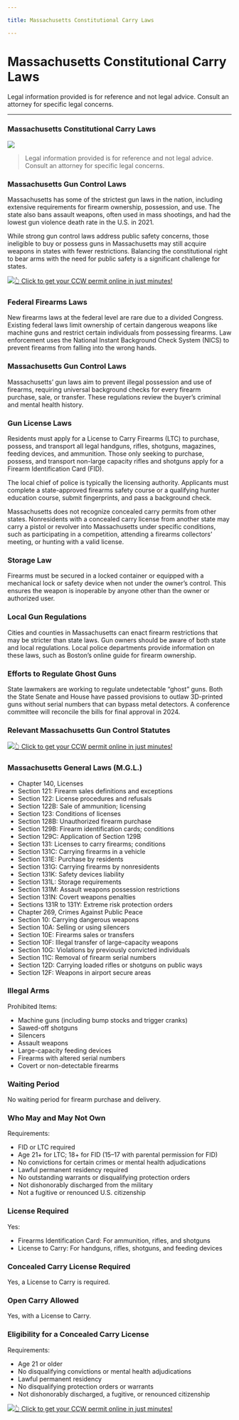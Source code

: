 ```yaml
---

title: Massachusetts Constitutional Carry Laws

---
```


# Massachusetts Constitutional Carry Laws

Legal information provided is for reference and not legal advice. Consult an attorney for specific legal concerns. 

* * *

### Massachusetts Constitutional Carry Laws

![](https://cdn-images-1.medium.com/max/1200/1*ZNSYCX4qY4YX-kOB_djetw.png)

> Legal information provided is for reference and not legal advice. Consult an attorney for specific legal concerns.

### Massachusetts Gun Control Laws

Massachusetts has some of the strictest gun laws in the nation, including extensive requirements for firearm ownership, possession, and use. The state also bans assault weapons, often used in mass shootings, and had the lowest gun violence death rate in the U.S. in 2021.

While strong gun control laws address public safety concerns, those ineligible to buy or possess guns in Massachusetts may still acquire weapons in states with fewer restrictions. Balancing the constitutional right to bear arms with the need for public safety is a significant challenge for states.

[![](https://cdn-images-1.medium.com/max/1200/1*aCmvRhaa5Xjz4zDZxHzAjg.png)](https://serp.ly/ccw)[👆 Click to get your CCW permit online in just minutes!](https://serp.ly/ccw)

### Federal Firearms Laws

New firearms laws at the federal level are rare due to a divided Congress. Existing federal laws limit ownership of certain dangerous weapons like machine guns and restrict certain individuals from possessing firearms. Law enforcement uses the National Instant Background Check System (NICS) to prevent firearms from falling into the wrong hands.

### Massachusetts Gun Control Laws

Massachusetts’ gun laws aim to prevent illegal possession and use of firearms, requiring universal background checks for every firearm purchase, sale, or transfer. These regulations review the buyer’s criminal and mental health history.

### Gun License Laws

Residents must apply for a License to Carry Firearms (LTC) to purchase, possess, and transport all legal handguns, rifles, shotguns, magazines, feeding devices, and ammunition. Those only seeking to purchase, possess, and transport non-large capacity rifles and shotguns apply for a Firearm Identification Card (FID).

The local chief of police is typically the licensing authority. Applicants must complete a state-approved firearms safety course or a qualifying hunter education course, submit fingerprints, and pass a background check.

Massachusetts does not recognize concealed carry permits from other states. Nonresidents with a concealed carry license from another state may carry a pistol or revolver into Massachusetts under specific conditions, such as participating in a competition, attending a firearms collectors’ meeting, or hunting with a valid license.

### Storage Law

Firearms must be secured in a locked container or equipped with a mechanical lock or safety device when not under the owner’s control. This ensures the weapon is inoperable by anyone other than the owner or authorized user.

### Local Gun Regulations

Cities and counties in Massachusetts can enact firearm restrictions that may be stricter than state laws. Gun owners should be aware of both state and local regulations. Local police departments provide information on these laws, such as Boston’s online guide for firearm ownership.

### Efforts to Regulate Ghost Guns

State lawmakers are working to regulate undetectable “ghost” guns. Both the State Senate and House have passed provisions to outlaw 3D-printed guns without serial numbers that can bypass metal detectors. A conference committee will reconcile the bills for final approval in 2024.

### Relevant Massachusetts Gun Control Statutes

[![](https://cdn-images-1.medium.com/max/1200/1*TMCVgNoKp2NAtvLSAMkaJg.png)](https://serp.ly/ccw)[👆 Click to get your CCW permit online in just minutes!](https://serp.ly/ccw)

### Massachusetts General Laws (M.G.L.)

  * Chapter 140, Licenses
  * Section 121: Firearm sales definitions and exceptions
  * Section 122: License procedures and refusals
  * Section 122B: Sale of ammunition; licensing
  * Section 123: Conditions of licenses
  * Section 128B: Unauthorized firearm purchase
  * Section 129B: Firearm identification cards; conditions
  * Section 129C: Application of Section 129B
  * Section 131: Licenses to carry firearms; conditions
  * Section 131C: Carrying firearms in a vehicle
  * Section 131E: Purchase by residents
  * Section 131G: Carrying firearms by nonresidents
  * Section 131K: Safety devices liability
  * Section 131L: Storage requirements
  * Section 131M: Assault weapons possession restrictions
  * Section 131N: Covert weapons penalties
  * Sections 131R to 131Y: Extreme risk protection orders
  * Chapter 269, Crimes Against Public Peace
  * Section 10: Carrying dangerous weapons
  * Section 10A: Selling or using silencers
  * Section 10E: Firearms sales or transfers
  * Section 10F: Illegal transfer of large-capacity weapons
  * Section 10G: Violations by previously convicted individuals
  * Section 11C: Removal of firearm serial numbers
  * Section 12D: Carrying loaded rifles or shotguns on public ways
  * Section 12F: Weapons in airport secure areas



### Illegal Arms

Prohibited Items:

  * Machine guns (including bump stocks and trigger cranks)
  * Sawed-off shotguns
  * Silencers
  * Assault weapons
  * Large-capacity feeding devices
  * Firearms with altered serial numbers
  * Covert or non-detectable firearms



### Waiting Period

No waiting period for firearm purchase and delivery.

### Who May and May Not Own

Requirements:

  * FID or LTC required
  * Age 21+ for LTC; 18+ for FID (15–17 with parental permission for FID)
  * No convictions for certain crimes or mental health adjudications
  * Lawful permanent residency required
  * No outstanding warrants or disqualifying protection orders
  * Not dishonorably discharged from the military
  * Not a fugitive or renounced U.S. citizenship



### License Required

Yes:

  * Firearms Identification Card: For ammunition, rifles, and shotguns
  * License to Carry: For handguns, rifles, shotguns, and feeding devices



### Concealed Carry License Required

Yes, a License to Carry is required.

### Open Carry Allowed

Yes, with a License to Carry.

### Eligibility for a Concealed Carry License

Requirements:

  * Age 21 or older
  * No disqualifying convictions or mental health adjudications
  * Lawful permanent residency
  * No disqualifying protection orders or warrants
  * Not dishonorably discharged, a fugitive, or renounced citizenship


[![](https://cdn-images-1.medium.com/max/1200/1*UmVcdbz7GlGdNVJMx2tkag.png)](https://serp.ly/ccw)[👆 Click to get your CCW permit online in just minutes!](https://serp.ly/ccw)

